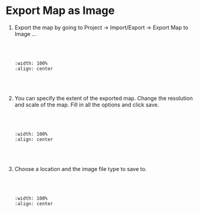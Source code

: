 # Export Map as Image

1. Export the map by going to Project -> Import/Export -> Export Map to Image ...

    <br/><br/>
    ```{image} ../../_static/038task9/img1.png
    :width: 100%
    :align: center
    ```
    <br/><br/>

2. You can specify the extent of the exported map. Change the resolution and scale of the map. Fill in all the options and click save.

    <br/><br/>
    ```{image} ../../_static/038task9/img2.png
    :width: 100%
    :align: center
    ```
    <br/><br/>

3. Choose a location and the image file type to save to.

    <br/><br/>
    ```{image} ../../_static/038task9/img3.png
    :width: 100%
    :align: center
    ```
    <br/><br/>

